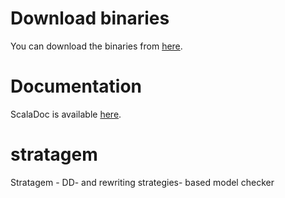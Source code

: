 Download binaries
=================

You can download the binaries from [here](https://sourceforge.net/projects/stratagem-mc/).


Documentation
=============

ScalaDoc is available [here](http://alpina.unige.ch/jenkins/job/stratagem/javadoc/?#package).

stratagem
=========

Stratagem - DD- and rewriting strategies- based model checker
